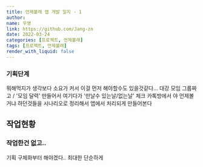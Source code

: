 ```yaml
---
title: 언제볼래 앱 개발 일지 - 1
author:
name: 우영
link: https://github.com/Jang-zn
date: 2022-03-24
categories: [프로젝트, 언제볼래]
tags: [프로젝트, 언제볼래]
render_with_liquid: false
---
```


### 기획단계

뭐해먹지가 생각보다 소요가 커서 이걸 먼저 해야할수도 있을것같다...
대강 모임 그룹짜고 / '모임 달력' 만들어서 여기다가 '만날수 있는날/없는날' 체크
카톡방에서 야 언제볼거냐 하던것들을 시나리오로 정리해서 앱에서 처리되게 만들어본다

## 작업현황

<h3>작업한건 없고..</h3>
  기획 구체화부터 해야겠다..
  최대한 단순하게


